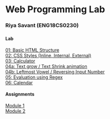 <h1>Web Programming Lab</h1>
<h3>Riya Savant (ENG18CS0230)<h3>
<h4>Lab</h4>
<div><a href="https://github.com/riyasavant/fsd/tree/master/Lab/Program-01">01: Basic HTML Structure</a></div>
<div><a href="https://github.com/riyasavant/fsd/tree/master/Lab/Program-02">02: CSS Styles (Inline, Internal, External)</a></div>
<div><a href="https://github.com/riyasavant/fsd/tree/master/Lab/Program-03">03: Calculator</a></div>
<div><a href="https://github.com/riyasavant/fsd/tree/master/Lab/Program-04/4a">04a: Text grow / Text Shrink animation</a></div>
<div><a href="https://github.com/riyasavant/fsd/tree/master/Lab/Program-04/4b">04b: Leftmost Vowel / Reversing Input Number</a></div>
<div><a href="https://github.com/riyasavant/fsd/tree/master/Lab/Program-05">05: Evaluation using Regex</a></div>
<div><a href="https://github.com/riyasavant/fsd/tree/master/Lab/Program-06">06: Calendar</a></div>

<h4>Assignments</h4>
<div><a href="https://github.com/riyasavant/fsd/tree/master/Assignments/Module-01">Module 1</a></div>
<div><a href="https://github.com/riyasavant/fsd/tree/master/Assignments/Module-02">Module 2</a></div>